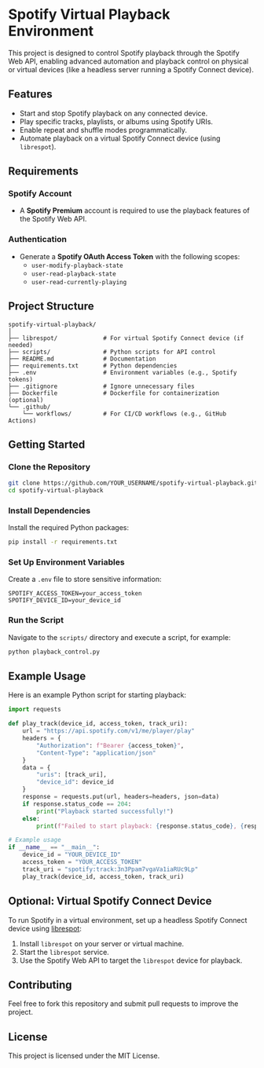 # Spotify Virtual Playback Environment

This project is designed to control Spotify playback through the Spotify Web API, enabling advanced automation and playback control on physical or virtual devices (like a headless server running a Spotify Connect device).

## Features
- Start and stop Spotify playback on any connected device.
- Play specific tracks, playlists, or albums using Spotify URIs.
- Enable repeat and shuffle modes programmatically.
- Automate playback on a virtual Spotify Connect device (using `librespot`).

## Requirements
### Spotify Account
- A **Spotify Premium** account is required to use the playback features of the Spotify Web API.

### Authentication
- Generate a **Spotify OAuth Access Token** with the following scopes:
  - `user-modify-playback-state`
  - `user-read-playback-state`
  - `user-read-currently-playing`

## Project Structure
```
spotify-virtual-playback/
│
├── librespot/             # For virtual Spotify Connect device (if needed)
├── scripts/               # Python scripts for API control
├── README.md              # Documentation
├── requirements.txt       # Python dependencies
├── .env                   # Environment variables (e.g., Spotify tokens)
├── .gitignore             # Ignore unnecessary files
├── Dockerfile             # Dockerfile for containerization (optional)
└── .github/
    └── workflows/         # For CI/CD workflows (e.g., GitHub Actions)
```

## Getting Started
### Clone the Repository
```bash
git clone https://github.com/YOUR_USERNAME/spotify-virtual-playback.git
cd spotify-virtual-playback
```

### Install Dependencies
Install the required Python packages:
```bash
pip install -r requirements.txt
```

### Set Up Environment Variables
Create a `.env` file to store sensitive information:
```
SPOTIFY_ACCESS_TOKEN=your_access_token
SPOTIFY_DEVICE_ID=your_device_id
```

### Run the Script
Navigate to the `scripts/` directory and execute a script, for example:
```bash
python playback_control.py
```

## Example Usage
Here is an example Python script for starting playback:
```python
import requests

def play_track(device_id, access_token, track_uri):
    url = "https://api.spotify.com/v1/me/player/play"
    headers = {
        "Authorization": f"Bearer {access_token}",
        "Content-Type": "application/json"
    }
    data = {
        "uris": [track_uri],
        "device_id": device_id
    }
    response = requests.put(url, headers=headers, json=data)
    if response.status_code == 204:
        print("Playback started successfully!")
    else:
        print(f"Failed to start playback: {response.status_code}, {response.json()}")

# Example usage
if __name__ == "__main__":
    device_id = "YOUR_DEVICE_ID"
    access_token = "YOUR_ACCESS_TOKEN"
    track_uri = "spotify:track:3n3Ppam7vgaVa1iaRUc9Lp"
    play_track(device_id, access_token, track_uri)
```

## Optional: Virtual Spotify Connect Device
To run Spotify in a virtual environment, set up a headless Spotify Connect device using [librespot](https://github.com/librespot-org/librespot):
1. Install `librespot` on your server or virtual machine.
2. Start the `librespot` service.
3. Use the Spotify Web API to target the `librespot` device for playback.

## Contributing
Feel free to fork this repository and submit pull requests to improve the project.

## License
This project is licensed under the MIT License.
